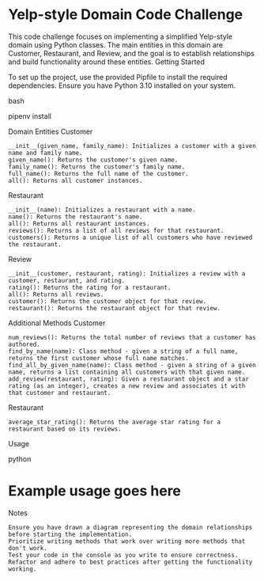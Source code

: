 # Yelp-style Domain Code Challenge

This code challenge focuses on implementing a simplified Yelp-style domain using Python classes. The main entities in this domain are Customer, Restaurant, and Review, and the goal is to establish relationships and build functionality around these entities.
Getting Started

To set up the project, use the provided Pipfile to install the required dependencies. Ensure you have Python 3.10 installed on your system.

bash

pipenv install

Domain Entities
Customer

    __init__(given_name, family_name): Initializes a customer with a given name and family name.
    given_name(): Returns the customer's given name.
    family_name(): Returns the customer's family name.
    full_name(): Returns the full name of the customer.
    all(): Returns all customer instances.

Restaurant

    __init__(name): Initializes a restaurant with a name.
    name(): Returns the restaurant's name.
    all(): Returns all restaurant instances.
    reviews(): Returns a list of all reviews for that restaurant.
    customers(): Returns a unique list of all customers who have reviewed the restaurant.

Review

    __init__(customer, restaurant, rating): Initializes a review with a customer, restaurant, and rating.
    rating(): Returns the rating for a restaurant.
    all(): Returns all reviews.
    customer(): Returns the customer object for that review.
    restaurant(): Returns the restaurant object for that review.

Additional Methods
Customer

    num_reviews(): Returns the total number of reviews that a customer has authored.
    find_by_name(name): Class method - given a string of a full name, returns the first customer whose full name matches.
    find_all_by_given_name(name): Class method - given a string of a given name, returns a list containing all customers with that given name.
    add_review(restaurant, rating): Given a restaurant object and a star rating (as an integer), creates a new review and associates it with that customer and restaurant.

Restaurant

    average_star_rating(): Returns the average star rating for a restaurant based on its reviews.

Usage

python

# Example usage goes here

Notes

    Ensure you have drawn a diagram representing the domain relationships before starting the implementation.
    Prioritize writing methods that work over writing more methods that don't work.
    Test your code in the console as you write to ensure correctness.
    Refactor and adhere to best practices after getting the functionality working.